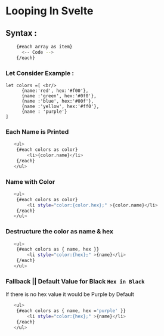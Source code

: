 # Looping In Svelte

## Syntax : 
```bash
    {#each array as item}
      <-- Code -->
    {/each}
```
### Let Consider Example : 
```
let colors =[ <br/>
      {name:'red', hex:'#f00'}, 
      {name :'green', hex:'#0f0'}, 
      {name :'blue', hex:'#00f'}, 
      {name :'yellow', hex:'#ff0'}, 
      {name : 'purple'}
]
```
### Each Name is Printed
```bash
   <ul>
    {#each colors as color}
        <li>{color.name}</li>
    {/each}
   </ul>
```

### Name with Color
```bash
   <ul>
    {#each colors as color}
        <li style="color:{color.hex};" >{color.name}</li>
    {/each}
   </ul>
```

### Destructure the color as name & hex
```bash
   <ul>
    {#each colors as { name, hex }}
        <li style="color:{hex};" >{name}</li>
    {/each}
   </ul>

```
### Fallback || Default Value for Black <code>Hex in Black </code>
<p>If there is no hex value it would be Purple by Default</p>

```bash
   <ul>
    {#each colors as { name, hex ='purple' }}
        <li style="color:{hex};" >{name}</li>
    {/each}
   </ul>
   
```

